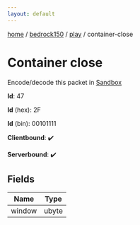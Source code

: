 ```yaml
---
layout: default
---
```


[home](/)  /  [bedrock150](/protocol/bedrock150)  /  [play](/protocol/bedrock150/play)  /  container-close

# Container close

Encode/decode this packet in [Sandbox](../../../sandbox/bedrock150#play.container_close)

**Id**: 47

**Id** (hex): 2F

**Id** (bin): 00101111

**Clientbound**: ✔️

**Serverbound**: ✔️

## Fields

Name | Type
---|---
window | ubyte
